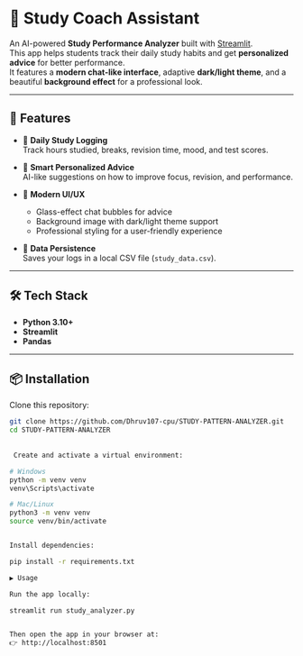 # 🤖 Study Coach Assistant

An AI-powered **Study Performance Analyzer** built with [Streamlit](https://streamlit.io/).  
This app helps students track their daily study habits and get **personalized advice** for better performance.  
It features a **modern chat-like interface**, adaptive **dark/light theme**, and a beautiful **background effect** for a professional look.

---

## 🚀 Features

- 📅 **Daily Study Logging**  
  Track hours studied, breaks, revision time, mood, and test scores.

- 💬 **Smart Personalized Advice**  
  AI-like suggestions on how to improve focus, revision, and performance.

- 🎨 **Modern UI/UX**  
  - Glass-effect chat bubbles for advice  
  - Background image with dark/light theme support  
  - Professional styling for a user-friendly experience  

- 📂 **Data Persistence**  
  Saves your logs in a local CSV file (`study_data.csv`).

---

## 🛠️ Tech Stack

- **Python 3.10+**
- **Streamlit**
- **Pandas**

---

## 📦 Installation

Clone this repository:

```bash
git clone https://github.com/Dhruv107-cpu/STUDY-PATTERN-ANALYZER.git
cd STUDY-PATTERN-ANALYZER
 
 
 Create and activate a virtual environment:

# Windows
python -m venv venv
venv\Scripts\activate

# Mac/Linux
python3 -m venv venv
source venv/bin/activate


Install dependencies:

pip install -r requirements.txt

▶️ Usage

Run the app locally:

streamlit run study_analyzer.py


Then open the app in your browser at:
👉 http://localhost:8501